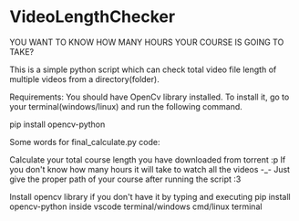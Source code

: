 # VideoLengthChecker
YOU WANT TO KNOW HOW MANY HOURS YOUR COURSE IS GOING TO TAKE?

This is a simple python script which can check total video file length of multiple videos from a directory(folder).

Requirements:
You should have OpenCv library installed. 
To install it, go to your terminal(windows/linux) and run the following command.

pip install opencv-python

Some words for final_calculate.py code:

Calculate your total course length you have downloaded from torrent :p If you don't know how many hours it will take to watch all the videos -_- Just give the proper path of your course
after running the script :3

Install opencv library if you don't have it by typing and executing
pip install opencv-python
inside vscode terminal/windows cmd/linux terminal
